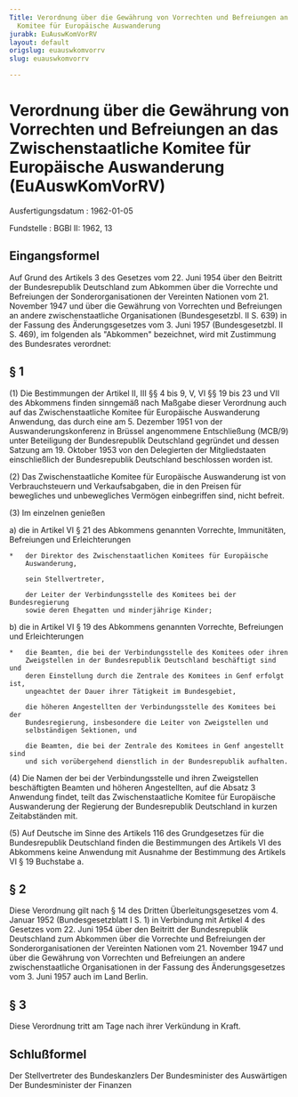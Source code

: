 ```yaml
---
Title: Verordnung über die Gewährung von Vorrechten und Befreiungen an das Zwischenstaatliche
  Komitee für Europäische Auswanderung
jurabk: EuAuswKomVorRV
layout: default
origslug: euauswkomvorrv
slug: euauswkomvorrv

---
```


# Verordnung über die Gewährung von Vorrechten und Befreiungen an das Zwischenstaatliche Komitee für Europäische Auswanderung (EuAuswKomVorRV)

Ausfertigungsdatum
:   1962-01-05

Fundstelle
:   BGBl II: 1962, 13

## Eingangsformel

Auf Grund des Artikels 3 des Gesetzes vom 22. Juni 1954 über den
Beitritt der Bundesrepublik Deutschland zum Abkommen über die
Vorrechte und Befreiungen der Sonderorganisationen der Vereinten
Nationen vom 21. November 1947 und über die Gewährung von Vorrechten
und Befreiungen an andere zwischenstaatliche Organisationen
(Bundesgesetzbl. II S. 639) in der Fassung des Änderungsgesetzes vom
3\. Juni 1957 (Bundesgesetzbl. II S. 469), im folgenden als "Abkommen"
bezeichnet, wird mit Zustimmung des Bundesrates verordnet:

## § 1

(1) Die Bestimmungen der Artikel II, III §§ 4 bis 9, V, VI §§ 19 bis
23 und VII des Abkommens finden sinngemäß nach Maßgabe dieser
Verordnung auch auf das Zwischenstaatliche Komitee für Europäische
Auswanderung Anwendung, das durch eine am 5. Dezember 1951 von der
Auswanderungskonferenz in Brüssel angenommene Entschließung (MCB/9)
unter Beteiligung der Bundesrepublik Deutschland gegründet und dessen
Satzung am 19. Oktober 1953 von den Delegierten der Mitgliedstaaten
einschließlich der Bundesrepublik Deutschland beschlossen worden ist.

(2) Das Zwischenstaatliche Komitee für Europäische Auswanderung ist
von Verbrauchsteuern und Verkaufsabgaben, die in den Preisen für
bewegliches und unbewegliches Vermögen einbegriffen sind, nicht
befreit.

(3) Im einzelnen genießen

a)  die in Artikel VI § 21 des Abkommens genannten Vorrechte, Immunitäten,
    Befreiungen und Erleichterungen

    *   der Direktor des Zwischenstaatlichen Komitees für Europäische
        Auswanderung,

        sein Stellvertreter,

        der Leiter der Verbindungsstelle des Komitees bei der Bundesregierung
        sowie deren Ehegatten und minderjährige Kinder;





b)  die in Artikel VI § 19 des Abkommens genannten Vorrechte, Befreiungen
    und Erleichterungen

    *   die Beamten, die bei der Verbindungsstelle des Komitees oder ihren
        Zweigstellen in der Bundesrepublik Deutschland beschäftigt sind und
        deren Einstellung durch die Zentrale des Komitees in Genf erfolgt ist,
        ungeachtet der Dauer ihrer Tätigkeit im Bundesgebiet,

        die höheren Angestellten der Verbindungsstelle des Komitees bei der
        Bundesregierung, insbesondere die Leiter von Zweigstellen und
        selbständigen Sektionen, und

        die Beamten, die bei der Zentrale des Komitees in Genf angestellt sind
        und sich vorübergehend dienstlich in der Bundesrepublik aufhalten.







(4) Die Namen der bei der Verbindungsstelle und ihren Zweigstellen
beschäftigten Beamten und höheren Angestellten, auf die Absatz 3
Anwendung findet, teilt das Zwischenstaatliche Komitee für Europäische
Auswanderung der Regierung der Bundesrepublik Deutschland in kurzen
Zeitabständen mit.

(5) Auf Deutsche im Sinne des Artikels 116 des Grundgesetzes für die
Bundesrepublik Deutschland finden die Bestimmungen des Artikels VI des
Abkommens keine Anwendung mit Ausnahme der Bestimmung des Artikels VI
§ 19 Buchstabe a.

## § 2

Diese Verordnung gilt nach § 14 des Dritten Überleitungsgesetzes vom
4\. Januar 1952 (Bundesgesetzblatt I S. 1) in Verbindung mit Artikel 4
des Gesetzes vom 22. Juni 1954 über den Beitritt der Bundesrepublik
Deutschland zum Abkommen über die Vorrechte und Befreiungen der
Sonderorganisationen der Vereinten Nationen vom 21. November 1947 und
über die Gewährung von Vorrechten und Befreiungen an andere
zwischenstaatliche Organisationen in der Fassung des Änderungsgesetzes
vom 3. Juni 1957 auch im Land Berlin.

## § 3

Diese Verordnung tritt am Tage nach ihrer Verkündung in Kraft.

## Schlußformel

Der Stellvertreter des Bundeskanzlers
Der Bundesminister des Auswärtigen
Der Bundesminister der Finanzen

